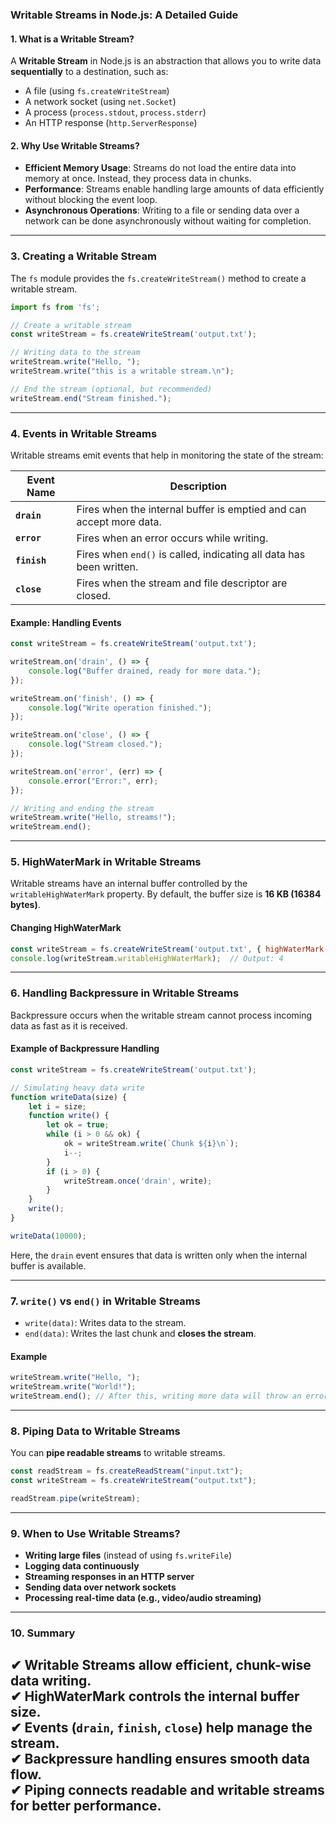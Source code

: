 ### **Writable Streams in Node.js: A Detailed Guide**

#### **1. What is a Writable Stream?**
A **Writable Stream** in Node.js is an abstraction that allows you to write data **sequentially** to a destination, such as:
- A file (using `fs.createWriteStream`)
- A network socket (using `net.Socket`)
- A process (`process.stdout`, `process.stderr`)
- An HTTP response (`http.ServerResponse`)

#### **2. Why Use Writable Streams?**
- **Efficient Memory Usage**: Streams do not load the entire data into memory at once. Instead, they process data in chunks.
- **Performance**: Streams enable handling large amounts of data efficiently without blocking the event loop.
- **Asynchronous Operations**: Writing to a file or sending data over a network can be done asynchronously without waiting for completion.

---

### **3. Creating a Writable Stream**
The `fs` module provides the `fs.createWriteStream()` method to create a writable stream.

```javascript
import fs from 'fs';

// Create a writable stream
const writeStream = fs.createWriteStream('output.txt');

// Writing data to the stream
writeStream.write("Hello, ");
writeStream.write("this is a writable stream.\n");

// End the stream (optional, but recommended)
writeStream.end("Stream finished.");
```

---

### **4. Events in Writable Streams**
Writable streams emit events that help in monitoring the state of the stream:

| Event Name | Description |
|------------|-------------|
| **`drain`** | Fires when the internal buffer is emptied and can accept more data. |
| **`error`** | Fires when an error occurs while writing. |
| **`finish`** | Fires when `end()` is called, indicating all data has been written. |
| **`close`** | Fires when the stream and file descriptor are closed. |

#### **Example: Handling Events**
```javascript
const writeStream = fs.createWriteStream('output.txt');

writeStream.on('drain', () => {
    console.log("Buffer drained, ready for more data.");
});

writeStream.on('finish', () => {
    console.log("Write operation finished.");
});

writeStream.on('close', () => {
    console.log("Stream closed.");
});

writeStream.on('error', (err) => {
    console.error("Error:", err);
});

// Writing and ending the stream
writeStream.write("Hello, streams!");
writeStream.end();
```

---

### **5. HighWaterMark in Writable Streams**
Writable streams have an internal buffer controlled by the `writableHighWaterMark` property. By default, the buffer size is **16 KB (16384 bytes)**.

#### **Changing HighWaterMark**
```javascript
const writeStream = fs.createWriteStream('output.txt', { highWaterMark: 4 });
console.log(writeStream.writableHighWaterMark);  // Output: 4
```

---

### **6. Handling Backpressure in Writable Streams**
Backpressure occurs when the writable stream cannot process incoming data as fast as it is received.

#### **Example of Backpressure Handling**
```javascript
const writeStream = fs.createWriteStream('output.txt');

// Simulating heavy data write
function writeData(size) {
    let i = size;
    function write() {
        let ok = true;
        while (i > 0 && ok) {
            ok = writeStream.write(`Chunk ${i}\n`);
            i--;
        }
        if (i > 0) {
            writeStream.once('drain', write);
        }
    }
    write();
}

writeData(10000);
```

Here, the `drain` event ensures that data is written only when the internal buffer is available.

---

### **7. `write()` vs `end()` in Writable Streams**
- `write(data)`: Writes data to the stream.
- `end(data)`: Writes the last chunk and **closes the stream**.

#### **Example**
```javascript
writeStream.write("Hello, ");
writeStream.write("World!");
writeStream.end(); // After this, writing more data will throw an error.
```

---

### **8. Piping Data to Writable Streams**
You can **pipe readable streams** to writable streams.

```javascript
const readStream = fs.createReadStream("input.txt");
const writeStream = fs.createWriteStream("output.txt");

readStream.pipe(writeStream);
```

---

### **9. When to Use Writable Streams?**
- **Writing large files** (instead of using `fs.writeFile`)
- **Logging data continuously**
- **Streaming responses in an HTTP server**
- **Sending data over network sockets**
- **Processing real-time data (e.g., video/audio streaming)**

---

### **10. Summary**
✔ **Writable Streams** allow efficient, chunk-wise data writing.  
✔ **HighWaterMark** controls the internal buffer size.  
✔ **Events (`drain`, `finish`, `close`)** help manage the stream.  
✔ **Backpressure handling** ensures smooth data flow.  
✔ **Piping** connects readable and writable streams for better performance.  
---